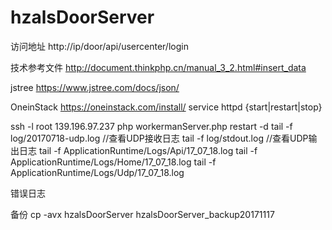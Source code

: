 # hzalsDoorServer
访问地址
http://ip/door/api/usercenter/login

技术参考文件
http://document.thinkphp.cn/manual_3_2.html#insert_data

jstree
https://www.jstree.com/docs/json/

OneinStack
https://oneinstack.com/install/
service httpd {start|restart|stop}

ssh -l root 139.196.97.237
php workermanServer.php restart -d
tail -f log/20170718-udp.log       //查看UDP接收日志
tail -f log/stdout.log             //查看UDP输出日志
tail -f ApplicationRuntime/Logs/Api/17_07_18.log
tail -f ApplicationRuntime/Logs/Home/17_07_18.log
tail -f ApplicationRuntime/Logs/Udp/17_07_18.log

错误日志

备份
cp -avx hzalsDoorServer hzalsDoorServer_backup20171117